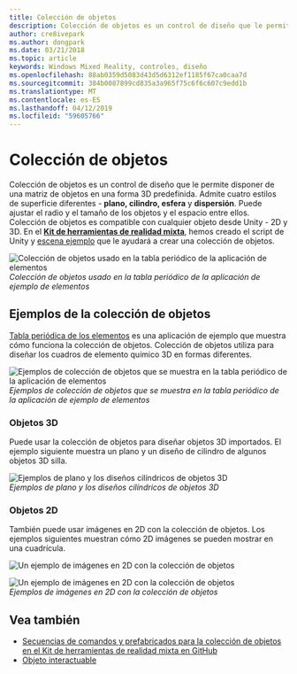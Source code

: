 ```yaml
---
title: Colección de objetos
description: Colección de objetos es un control de diseño que le permite disponer de una matriz de objetos en una forma 3D predefinida.
author: cre8ivepark
ms.author: dongpark
ms.date: 03/21/2018
ms.topic: article
keywords: Windows Mixed Reality, controles, diseño
ms.openlocfilehash: 88ab0359d5083d43d5d6312ef1185f67ca0caa7d
ms.sourcegitcommit: 384b0087899cd835a3a965f75c6f6c607c9edd1b
ms.translationtype: MT
ms.contentlocale: es-ES
ms.lasthandoff: 04/12/2019
ms.locfileid: "59605766"
---
```

# <a name="object-collection"></a>Colección de objetos

Colección de objetos es un control de diseño que le permite disponer de una matriz de objetos en una forma 3D predefinida. Admite cuatro estilos de superficie diferentes - **plano, cilindro, esfera** y **dispersión**. Puede ajustar el radio y el tamaño de los objetos y el espacio entre ellos. Colección de objetos es compatible con cualquier objeto desde Unity - 2D y 3D. En el  **[Kit de herramientas de realidad mixta](https://github.com/Microsoft/MixedRealityToolkit-Unity/blob/htk_release/Assets/HoloToolkit-Examples/UX/Readme/README_ObjectCollection.md)**, hemos creado el script de Unity y [escena ejemplo](https://github.com/Microsoft/MixedRealityToolkit-Unity/blob/htk_release/Assets/HoloToolkit-Examples/UX/Scenes/ObjectCollectionExample.unity) que le ayudará a crear una colección de objetos.

![Colección de objetos usado en la tabla periódico de la aplicación de elementos](images/640px-objectcollection-hero-640px.jpg)<br>
*Colección de objetos usado en la tabla periódico de la aplicación de ejemplo de elementos*

## <a name="object-collection-examples"></a>Ejemplos de la colección de objetos

[Tabla periódica de los elementos](periodic-table-of-the-elements.md) es una aplicación de ejemplo que muestra cómo funciona la colección de objetos. Colección de objetos utiliza para diseñar los cuadros de elemento químico 3D en formas diferentes.

![Ejemplos de colección de objetos que se muestra en la tabla periódico de la aplicación de elementos](images/periodictable-collections-1000px.jpg)<br>
*Ejemplos de colección de objetos que se muestra en la tabla periódico de la aplicación de ejemplo de elementos*

### <a name="3d-objects"></a>Objetos 3D

Puede usar la colección de objetos para diseñar objetos 3D importados. El ejemplo siguiente muestra un plano y un diseño de cilindro de algunos objetos 3D silla.

![Ejemplos de plano y los diseños cilíndricos de objetos 3D](images/objectcollection-3dobjects-1000px.jpg)<br>
*Ejemplos de plano y los diseños cilíndricos de objetos 3D*

### <a name="2d-objects"></a>Objetos 2D

También puede usar imágenes en 2D con la colección de objetos. Los ejemplos siguientes muestran cómo 2D imágenes se pueden mostrar en una cuadrícula.

![Un ejemplo de imágenes en 2D con la colección de objetos](images/640px-layout-3dobjects-3.jpg)

![Un ejemplo de imágenes en 2D con la colección de objetos](images/640px-layout-2dimages.jpg)<br>
*Ejemplos de imágenes en 2D con la colección de objetos*

## <a name="see-also"></a>Vea también
* [Secuencias de comandos y prefabricados para la colección de objetos en el Kit de herramientas de realidad mixta en GitHub](https://github.com/Microsoft/MixedRealityToolkit-Unity/tree/htk_release/Assets/HoloToolkit-Examples/UX)
* [Objeto interactuable](interactable-object.md)
